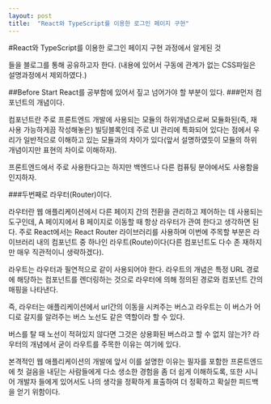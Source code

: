 ```yaml
---
layout: post
title:  "React와 TypeScript를 이용한 로그인 페이지 구현"
---
```

#React와 TypeScript를 이용한 로그인 페이지 구현 과정에서 알게된 것

들을 블로그를 통해 공유하고자 한다.
(내용에 있어서 구동에 관계가 없는 CSS파일은 설명과정에서 제외하였다.)

##Before Start
React를 공부함에 있어서 짚고 넘어가야 할 부분이 있다.
###먼저 컴포넌트의 개념이다.

컴포넌트란 주로 프론트엔드 개발에 사용되는 모듈의 하위개념으로써 
모듈화된(즉, 재사용 가능하게끔 작성해놓은) 빌딩블록인데 주로 
UI 관리에 특화되어 있다는 점에서 우리가 일반적으로 이해하고 있는 
모듈과의 차이가 있다(앞서 설명하였듯이 모듈의 하위개념이지만 
표현의 차이로 이해하자).

프론트엔드에서 주로 사용한다고는 하지만 백엔드나 다른 컴퓨팅 분야에서도
사용함을 인지하자.

###두번째로 라우터(Router)이다. 

라우터란 웹 애플리케이션에서 다른 페이지 간의 전환을 관리하고 
제어하는 데 사용되는 도구인데, A 페이지에서 B 페이지로 이동할 때 항상 라우터가 관여
한다고 생각하면 된다. 주로 React에서는 React Router 라이브러리를 사용하며 이번에 
주목할 부분은 라이브러리 내의 컴포넌트 중 하나인 라우트(Route)이다(다른 컴포넌트도 다수 존
재하지만 매우 직관적이니 생략하겠다).

라우트는 라우터과 필연적으로 같이 사용되어야 한다. 라우트의 개념은 특정 URL 경로에 해당하는
컴포넌트를 렌더링하는 것으로 라우터에 의해 정의된 경로와 컴포넌트 간의 매핑을 나타낸다.

즉, 라우터는 애플리케이션에서 url간의 이동을 시켜주는 버스고 라우트는 이 버스가 어디로 갈지를
알려주는 버스 노선도 같은 역할이라 할 수 있다.

버스를 탈 때 노선이 적혀있지 않다면 그것은 상용화된 버스라고 할 수 없지 않는가?
라우터의 개념에서 굳이 라우트를 주목한 이유는 여기에 있다.

본격적인 웹 애플리케이션의 개발에 앞서 이를 설명한 이유는 필자를 포함한 프론트엔드에
첫 걸음을 내딛는 사람들에게 다소 생소한 경험을 좀 더 쉽게 이해하도록, 또한 시니어 개발자
들에게 있어서도 나의 생각을 정확하게 표출하여 더 정확하고 확실한 피드백을 얻기 위함이다.

